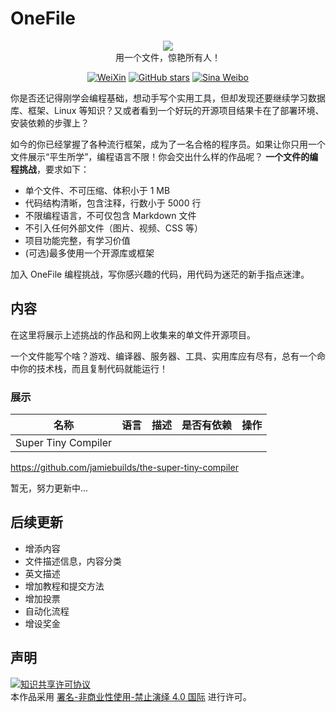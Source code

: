 # OneFile

<p align="center">
  <img src="https://cdn.jsdelivr.net/gh/521xueweihan/img_logo@main/logo/onefile.png"/>
  <br>用一个文件，惊艳所有人！
</p>

<p align="center">
  <a href="https://cdn.jsdelivr.net/gh/521xueweihan/img_logo@main/logo/weixin.png"><img src="https://img.shields.io/badge/Talk-%E5%BE%AE%E4%BF%A1%E7%BE%A4-brightgreen.svg?style=popout-square" alt="WeiXin"></a>
  <a href="https://github.com/521xueweihan/OneFile/stargazers"><img src="https://img.shields.io/github/stars/521xueweihan/OneFile.svg?style=popout-square" alt="GitHub stars"></a>
  <a href="https://weibo.com/hellogithub"><img src="https://img.shields.io/badge/%E6%96%B0%E6%B5%AA-Weibo-red.svg?style=popout-square" alt="Sina Weibo"></a>
</p>

你是否还记得刚学会编程基础，想动手写个实用工具，但却发现还要继续学习数据库、框架、Linux 等知识？又或者看到一个好玩的开源项目结果卡在了部署环境、安装依赖的步骤上？

如今的你已经掌握了各种流行框架，成为了一名合格的程序员。如果让你只用一个文件展示“平生所学”，编程语言不限！你会交出什么样的作品呢？ **一个文件的编程挑战**，要求如下：
- 单个文件、不可压缩、体积小于 1 MB
- 代码结构清晰，包含注释，行数小于 5000 行
- 不限编程语言，不可仅包含 Markdown 文件
- 不引入任何外部文件（图片、视频、CSS 等）
- 项目功能完整，有学习价值
- (可选)最多使用一个开源库或框架

加入 OneFile 编程挑战，写你感兴趣的代码，用代码为迷茫的新手指点迷津。 


## 内容
在这里将展示上述挑战的作品和网上收集来的单文件开源项目。

一个文件能写个啥？游戏、编译器、服务器、工具、实用库应有尽有，总有一个命中你的技术栈，而且复制代码就能运行！

### 展示

| 名称 | 语言 | 描述 | 是否有依赖 | 操作 |
| --- | --- | ---- | -------- | ---- |
| Super Tiny Compiler |


https://github.com/jamiebuilds/the-super-tiny-compiler

暂无，努力更新中...

## 后续更新
- 增添内容
- 文件描述信息，内容分类
- 英文描述
- 增加教程和提交方法
- 增加投票
- 自动化流程
- 增设奖金


## 声明
<a rel="license" href="https://creativecommons.org/licenses/by-nc-nd/4.0/deed.zh"><img alt="知识共享许可协议" style="border-width: 0" src="https://licensebuttons.net/l/by-nc-nd/4.0/88x31.png"></a><br>本作品采用 <a rel="license" href="https://creativecommons.org/licenses/by-nc-nd/4.0/deed.zh">署名-非商业性使用-禁止演绎 4.0 国际</a> 进行许可。